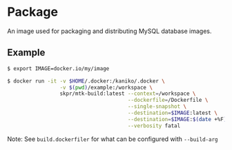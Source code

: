 Package
=======

An image used for packaging and distributing MySQL database images.

## Example

```bash
$ export IMAGE=docker.io/my/image

$ docker run -it -v $HOME/.docker:/kaniko/.docker \
                 -v $(pwd)/example:/workspace \
                 skpr/mtk-build:latest --context=/workspace \
                                       --dockerfile=/Dockerfile \
                                       --single-snapshot \
                                       --destination=$IMAGE:latest \
                                       --destination=$IMAGE:$(date +%F) \
                                       --verbosity fatal
```

Note: See `build.dockerfiler` for what can be configured with `--build-arg`